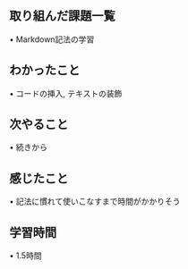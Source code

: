 ## 取り組んだ課題一覧
• Markdown記法の学習

## わかったこと
• コードの挿入, テキストの装飾 

## 次やること
• 続きから

## 感じたこと
• 記法に慣れて使いこなすまで時間がかかりそう

## 学習時間
• 1.5時間